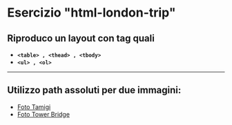 # Esercizio "html-london-trip"
## Riproduco un layout con tag quali
- **`<table> , <thead> , <tbody>`**
- **`<ul> , <ol>`**
---
## Utilizzo path assoluti per due immagini:
- [Foto Tamigi](https://www.abta.com/sites/default/files/styles/large/public/media/uploads/london-400x400-compressor_0.jpg)
- [Foto Tower Bridge](https://imgc.allpostersimages.com/img/posters/evening-tower-bridge-and-river-thames-london_u-L-P2QVZJ0.jpg?artPerspective=n)